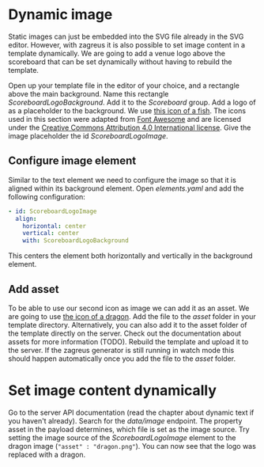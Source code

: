 # Dynamic image
Static images can just be embedded into the SVG file already in the SVG editor. However, with zagreus it is also possible to set image content in a template dynamically.
We are going to add a venue logo above the scoreboard that can be set dynamically without having to rebuild the template.

Open up your template file in the editor of your choice, and a rectangle above the main background. Name this rectangle _ScoreboardLogoBackground_. Add it to the _Scoreboard_ group.
Add a logo of as a placeholder to the background. We use [this icon of a fish](./img/fish.png). The icons used in this section were adapted from [Font Awesome](https://fontawesome.com/icons?d=gallery&m=free) and are licensed under the [Creative Commons Attribution 4.0 International license](https://fontawesome.com/license). Give the image placeholder the id _ScoreboardLogoImage_.

## Configure image element
Similar to the text element we need to configure the image so that it is aligned within its background element. Open _elements.yaml_ and add the following configuration:
```yaml
- id: ScoreboardLogoImage
  align:
    horizontal: center
    vertical: center
    with: ScoreboardLogoBackground
```
This centers the element both horizontally and vertically in the background element.

## Add asset
To be able to use our second icon as image we can add it as an asset. We are going to use [the icon of a dragon](./img/dragon.png). Add the file to the _asset_ folder in your template directory. Alternatively, you can also add it to the asset folder of the template directly on the server. Check out the documentation about assets for more information (TODO).
Rebuild the template and upload it to the server. If the zagreus generator is still running in watch mode this should happen automatically once you add the file to the _asset_ folder.

# Set image content dynamically
Go to the server API documentation (read the chapter about dynamic text if you haven't already). Search for the _data/image_ endpoint. The property asset in the payload determines, which file is set as the image source. Try setting the image source of the _ScoreboardLogoImage_ element to the dragon image (`"asset" : "dragon.png"`). You can now see that the logo was replaced with a dragon.